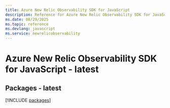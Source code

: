 ```yaml
---
title: Azure New Relic Observability SDK for JavaScript
description: Reference for Azure New Relic Observability SDK for JavaScript
ms.date: 08/29/2025
ms.topic: reference
ms.devlang: javascript
ms.service: newrelicobservability
---
```

# Azure New Relic Observability SDK for JavaScript - latest
## Packages - latest
[!INCLUDE [packages](new-relic-observability-index.md)]